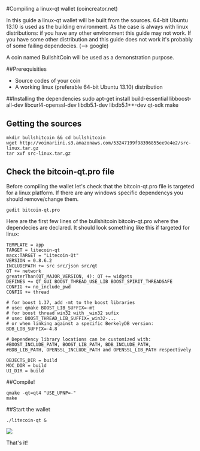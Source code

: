 #Compiling a linux-qt wallet (coincreator.net)

In this guide a linux-qt wallet will be built from the sources. 64-bit Ubuntu 13.10 is used as the building environment. As the case is always with linux distributions: if you have any other environment this guide may not work. If you have some other distribution and this guide does not work it's probably of some failing dependecies. (--> google)

A coin named BullshitCoin will be used as a demonstration purpose.

##Prerequisities


- Source codes of your coin
- A working linux (preferable 64-bit Ubuntu 13.10) distribution


##Installing the dependencies
    sudo apt-get install build-essential libboost-all-dev libcurl4-openssl-dev libdb5.1-dev libdb5.1++-dev qt-sdk make

## Getting the sources

    mkdir bullshitcoin && cd bullshitcoin
    wget http://voimariini.s3.amazonaws.com/53247199f98396855ee9e4e2/src-linux.tar.gz
    tar xvf src-linux.tar.gz

## Check the bitcoin-qt.pro file
Before compiling the wallet let's check that the bitcoin-qt.pro file is targeted for a linux platform. If there are any windows specific dependencys you should remove/change them.

    gedit bitcoin-qt.pro

Here are the first few lines of the bullshitcoin bitcoin-qt.pro where the dependecies are declared. It should look something like this if targeted for linux:

    TEMPLATE = app
    TARGET = litecoin-qt
    macx:TARGET = "Litecoin-Qt"
    VERSION = 0.8.6.2
    INCLUDEPATH += src src/json src/qt
    QT += network
    greaterThan(QT_MAJOR_VERSION, 4): QT += widgets
    DEFINES += QT_GUI BOOST_THREAD_USE_LIB BOOST_SPIRIT_THREADSAFE
    CONFIG += no_include_pwd
    CONFIG += thread
    
    # for boost 1.37, add -mt to the boost libraries
    # use: qmake BOOST_LIB_SUFFIX=-mt
    # for boost thread win32 with _win32 sufix
    # use: BOOST_THREAD_LIB_SUFFIX=_win32-...
    # or when linking against a specific BerkelyDB version: BDB_LIB_SUFFIX=-4.8
    
    # Dependency library locations can be customized with:
    #BOOST_INCLUDE_PATH, BOOST_LIB_PATH, BDB_INCLUDE_PATH,
    #BDB_LIB_PATH, OPENSSL_INCLUDE_PATH and OPENSSL_LIB_PATH respectively
    
    OBJECTS_DIR = build
    MOC_DIR = build
    UI_DIR = build

##Compile!

    qmake -qt=qt4 "USE_UPNP=-"
    make

##Start the wallet

    ./litecoin-qt &

![](https://raw.github.com/coincreator/tutorials/master/tutorials/LinuxQtBuilding/linux-qt.png)

That's it!
